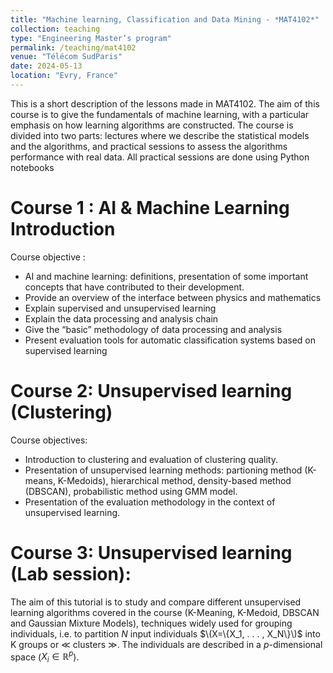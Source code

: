 ```yaml
---
title: "Machine learning, Classification and Data Mining - *MAT4102*"
collection: teaching
type: "Engineering Master’s program"
permalink: /teaching/mat4102
venue: "Télécom SudParis"
date: 2024-05-13
location: "Evry, France"
---
```


This is a short description of the lessons made in MAT4102.
The aim of this course is to give the fundamentals of machine learning, with a particular emphasis on how learning algorithms are constructed.
The course is divided into two parts: lectures where we describe the statistical models and the algorithms, and practical sessions to assess the algorithms performance with real data.
All practical sessions are done using Python notebooks

Course 1 : AI & Machine Learning Introduction
======

Course objective :
- AI and machine learning: definitions, presentation of some important concepts that have contributed to their development.
- Provide an overview of the interface between physics and mathematics
- Explain supervised and unsupervised learning
- Explain the data processing and analysis chain
- Give the “basic” methodology of data processing and analysis
- Present evaluation tools for automatic classification systems based on supervised learning

Course 2: Unsupervised learning (Clustering)
======
Course objectives:

- Introduction to clustering and evaluation of clustering quality.
- Presentation of unsupervised learning methods: partioning method (K-means, K-Medoids), hierarchical method, density-based method (DBSCAN), probabilistic method using GMM model.
- Presentation of the evaluation methodology in the context of unsupervised learning.

Course 3: Unsupervised learning (Lab session):
======
The aim of this tutorial is to study and compare different unsupervised learning algorithms covered in the course (K-Meaning, K-Medoid, DBSCAN and Gaussian Mixture Models), techniques widely used for grouping individuals, i.e.
to partition $N$ input individuals $\(X=\{X_1, . . . , X_N\}\)$ into K groups or ≪ clusters ≫. The individuals are described in a $p$-dimensional space ($X_i \in \mathbb{R}^p$).
